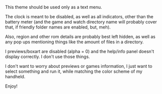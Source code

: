 This theme should be used only as a text menu.

The clock is meant to be disabled, as well as all indicators, other than the battery meter (and the game and watch directory name will probably cover that, if friendly folder names are enabled, but, meh).

Also, region and other rom details are probably best left hidden, as well as any pop ups mentioning things like the amount of files in a directory.

I previews/boxart are disabled (alpha = 0) and the help/info panel doesn't display correctly. I don't use those things.

I don't want to worry about previews or games information, I just want to select something and run it, while matching the color scheme of my handheld.

Enjoy!
